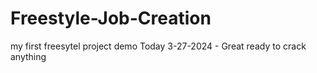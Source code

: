 # Freestyle-Job-Creation
my first freesytel project demo
Today 3-27-2024 - Great ready to crack anything

